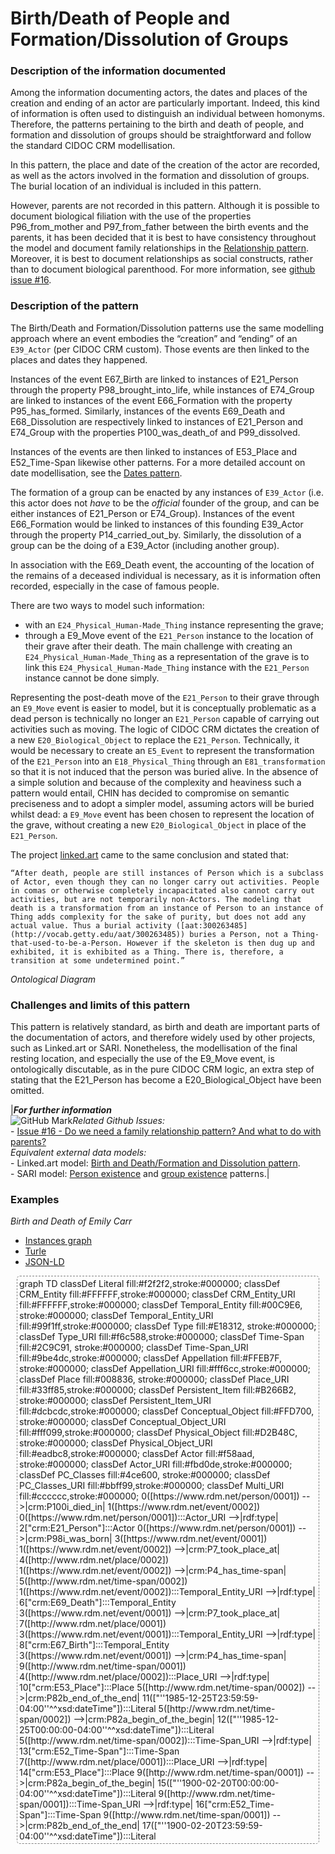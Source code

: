           
# Birth/Death of People and Formation/Dissolution of Groups

### Description of the information documented

Among the information documenting actors, the dates and places of the creation and ending of an actor are particularly important. Indeed, this kind of information is often used to distinguish an individual between homonyms. Therefore, the patterns pertaining to the birth and death of people, and formation and dissolution of groups should be straightforward and follow the standard CIDOC CRM modellisation.

In this pattern, the place and date of the creation of the actor are recorded, as well as the actors involved in the formation and dissolution of groups. The burial location of an individual is included in this pattern.

However, parents are not recorded in this pattern. Although it is possible to document biological filiation with the use of the properties P96_from_mother and P97_from_father between the birth events and the parents, it has been decided that it is best to have consistency throughout the model and document family relationships in the [Relationship pattern](https://chin-rcip.github.io/collections-model/en/target-model/current/social-bonds#relationships). Moreover, it is best to document relationships as social constructs, rather than to document biological parenthood. For more information, see [github issue #16](https://github.com/chin-rcip/collections-model/issues/16).

### Description of the pattern

The Birth/Death and Formation/Dissolution patterns use the same modelling approach where an event embodies the “creation” and “ending” of an `E39_Actor` (per CIDOC CRM custom). Those events are then linked to the places and dates they happened.

Instances of the event E67_Birth are linked to instances of E21_Person through the property P98_brought_into_life, while instances of E74_Group are linked to instances of the event E66_Formation with the property P95_has_formed. Similarly, instances of the events E69_Death and E68_Dissolution are respectively linked to instances of E21_Person and E74_Group with the properties P100_was_death_of and P99_dissolved.

Instances of the events are then linked to instances of E53_Place and E52_Time-Span likewise other patterns. For a more detailed account on date modellisation, see the [Dates pattern](https://chin-rcip.github.io/collections-model/en/target-model/current/general-concepts#dates-pattern).

The formation of a group can be enacted by any instances of `E39_Actor` (i.e. this actor does not *have* to be the *official* founder of the group, and can be either instances of E21_Person or E74_Group). Instances of the event E66_Formation would be linked to instances of this founding E39_Actor through the property P14_carried_out_by. Similarly, the dissolution of a group can be the doing of a E39_Actor (including another group).

In association with the E69_Death event, the accounting of the location of the remains of a deceased individual is necessary, as it is information often recorded, especially in the case of famous people.

There are two ways to model such information:
- with an `E24_Physical_Human-Made_Thing` instance representing the grave;
- through a E9_Move event of the `E21_Person` instance to the location of their grave after their death.
The main challenge with creating an `E24_Physical_Human-Made_Thing` as a representation of the grave is to link this `E24_Physical_Human-Made_Thing` instance with the `E21_Person` instance cannot be done simply.

Representing the post-death move of the `E21_Person` to their grave through an `E9_Move` event is easier to model, but it is conceptually problematic as a dead person is technically no longer an `E21_Person` capable of carrying out activities such as moving. The logic of CIDOC CRM dictates the creation of a new `E20_Biological_Object` to replace the `E21_Person`. Technically, it would be necessary to create an `E5_Event` to represent the transformation of the `E21_Person` into an `E18_Physical_Thing` through an `E81_transformation` so that it is not induced that the person was buried alive. In the absence of a simple solution and because of the complexity and heaviness such a pattern would entail, CHIN has decided to compromise on semantic preciseness and to adopt a simpler model, assuming actors will be buried whilst dead: a `E9_Move` event has been chosen to represent the location of the grave, without creating a new `E20_Biological_Object` in place of the `E21_Person`.

The project [linked.art](https://linked.art/model/actor/#birth-and-death-formation-and-dissolution) came to the same conclusion and stated that:
```
“After death, people are still instances of Person which is a subclass of Actor, even though they can no longer carry out activities. People in comas or otherwise completely incapacitated also cannot carry out activities, but are not temporarily non-Actors. The modeling that death is a transformation from an instance of Person to an instance of Thing adds complexity for the sake of purity, but does not add any actual value. Thus a burial activity ([aat:300263485](http://vocab.getty.edu/aat/300263485)) buries a Person, not a Thing-that-used-to-be-a-Person. However if the skeleton is then dug up and exhibited, it is exhibited as a Thing. There is, therefore, a transition at some undetermined point.”
```

*Ontological Diagram*

### Challenges and limits of this pattern

This pattern is relatively standard, as birth and death are important parts of the documentation of actors, and therefore widely used by other projects, such as Linked.art or SARI. Nonetheless, the modellisation of the final resting location, and especially the use of the E9_Move event, is ontologically discutable, as in the pure CIDOC CRM logic, an extra step of stating that the E21_Person has become a E20_Biological_Object have been omitted.

|***For further information***<br/>![GitHub Mark](https://user-images.githubusercontent.com/48293227/104475587-49182180-558d-11eb-87fc-9f95190cb332.png)*Related Github Issues:*<br/>- [Issue #16 - Do we need a family relationship pattern? And what to do with parents?](https://github.com/chin-rcip/chin-rcip/issues/16)<br/>*Equivalent external data models:*<br/>- Linked.art model: [Birth and Death/Formation and Dissolution pattern](https://linked.art/model/actor/#birth-and-death-formation-and-dissolution).<br/>- SARI model: [Person existence](https://docs.swissartresearch.net/et/persons/#existence) and [group existence](https://docs.swissartresearch.net/et/group/#existence) patterns.|

### Examples

*Birth and Death of Emily Carr*

<div id="tabs-1">
  <ul>
    <li><a href="#tabs-1-graph" class="tab">Instances graph</a></li>
    <li><a href="#tabs-1-ttl" class="tab">Turle</a></li>
    <li><a href="#tabs-1-json" class="tab">JSON-LD</a></li>
  </ul>
<div class="tabs-content">
<div id="tabs-1-graph" class="mermaid" onclick="sizeToggle(this)">
graph TD
classDef Literal fill:#f2f2f2,stroke:#000000;
classDef CRM_Entity fill:#FFFFFF,stroke:#000000;
classDef CRM_Entity_URI fill:#FFFFFF,stroke:#000000;
classDef Temporal_Entity fill:#00C9E6, stroke:#000000;
classDef Temporal_Entity_URI fill:#99f1ff,stroke:#000000;
classDef Type fill:#E18312, stroke:#000000;
classDef Type_URI fill:#f6c588,stroke:#000000;
classDef Time-Span fill:#2C9C91, stroke:#000000;
classDef Time-Span_URI fill:#9be4dc,stroke:#000000;
classDef Appellation fill:#FFEB7F, stroke:#000000;
classDef Appellation_URI fill:#fff6cc,stroke:#000000;
classDef Place fill:#008836, stroke:#000000;
classDef Place_URI fill:#33ff85,stroke:#000000;
classDef Persistent_Item fill:#B266B2, stroke:#000000;
classDef Persistent_Item_URI fill:#dcbcdc,stroke:#000000;
classDef Conceptual_Object fill:#FFD700, stroke:#000000;
classDef Conceptual_Object_URI fill:#fff099,stroke:#000000;
classDef Physical_Object fill:#D2B48C, stroke:#000000;
classDef Physical_Object_URI fill:#eadbc8,stroke:#000000;
classDef Actor fill:#f58aad, stroke:#000000;
classDef Actor_URI fill:#fbd0de,stroke:#000000;
classDef PC_Classes fill:#4ce600, stroke:#000000;
classDef PC_Classes_URI fill:#bbff99,stroke:#000000;
classDef Multi_URI fill:#cccccc,stroke:#000000;
0([https://www.rdm.net/person/0001]) -->|crm:P100i_died_in| 1([https://www.rdm.net/event/0002])
0([https://www.rdm.net/person/0001]):::Actor_URI -->|rdf:type| 2["crm:E21_Person"]:::Actor
0([https://www.rdm.net/person/0001]) -->|crm:P98i_was_born| 3([https://www.rdm.net/event/0001])
1([https://www.rdm.net/event/0002]) -->|crm:P7_took_place_at| 4([http://www.rdm.net/place/0002])
1([https://www.rdm.net/event/0002]) -->|crm:P4_has_time-span| 5([http://www.rdm.net/time-span/0002])
1([https://www.rdm.net/event/0002]):::Temporal_Entity_URI -->|rdf:type| 6["crm:E69_Death"]:::Temporal_Entity
3([https://www.rdm.net/event/0001]) -->|crm:P7_took_place_at| 7([http://www.rdm.net/place/0001])
3([https://www.rdm.net/event/0001]):::Temporal_Entity_URI -->|rdf:type| 8["crm:E67_Birth"]:::Temporal_Entity
3([https://www.rdm.net/event/0001]) -->|crm:P4_has_time-span| 9([http://www.rdm.net/time-span/0001])
4([http://www.rdm.net/place/0002]):::Place_URI -->|rdf:type| 10["crm:E53_Place"]:::Place
5([http://www.rdm.net/time-span/0002]) -->|crm:P82b_end_of_the_end| 11(["''1985-12-25T23:59:59-04:00''^^xsd:dateTime"]):::Literal
5([http://www.rdm.net/time-span/0002]) -->|crm:P82a_begin_of_the_begin| 12(["''1985-12-25T00:00:00-04:00''^^xsd:dateTime"]):::Literal
5([http://www.rdm.net/time-span/0002]):::Time-Span_URI -->|rdf:type| 13["crm:E52_Time-Span"]:::Time-Span
7([http://www.rdm.net/place/0001]):::Place_URI -->|rdf:type| 14["crm:E53_Place"]:::Place
9([http://www.rdm.net/time-span/0001]) -->|crm:P82a_begin_of_the_begin| 15(["''1900-02-20T00:00:00-04:00''^^xsd:dateTime"]):::Literal
9([http://www.rdm.net/time-span/0001]):::Time-Span_URI -->|rdf:type| 16["crm:E52_Time-Span"]:::Time-Span
9([http://www.rdm.net/time-span/0001]) -->|crm:P82b_end_of_the_end| 17(["''1900-02-20T23:59:59-04:00''^^xsd:dateTime"]):::Literal

</div>
  <div id="tabs-1-ttl" style="display:none">
   
```turtle
@prefix crm: <http://www.cidoc-crm.org/cidoc-crm/> .
@prefix rdfs: <http://www.w3.org/2000/01/rdf-schema#> .
@prefix rdf: <http://www.w3.org/1999/02/22-rdf-syntax-ns#> .
@prefix xsd: <http://www.w3.org/2001/XMLSchema#> .

<https://www.rdm.net/person/0001> a crm:E21_Person ;
	crm:P98i_was_born <https://www.rdm.net/event/0001> ;
	crm:P100i_died_in <https://www.rdm.net/event/0002> .

<https://www.rdm.net/event/0001> a crm:E67_Birth ;
	crm:P4_has_time-span <http://www.rdm.net/time-span/0001> ;
	crm:P7_took_place_at <http://www.rdm.net/place/0001> .

<https://www.rdm.net/event/0002> a crm:E69_Death ;
	crm:P4_has_time-span <http://www.rdm.net/time-span/0002> ;
	crm:P7_took_place_at <http://www.rdm.net/place/0002> .

<http://www.rdm.net/time-span/0001> a crm:E52_Time-Span ;
	crm:P82a_begin_of_the_begin "1900-02-20T00:00:00-04:00"^^xsd:dateTime ;
	crm:P82b_end_of_the_end "1900-02-20T23:59:59-04:00"^^xsd:dateTime .

<http://www.rdm.net/time-span/0002> a crm:E52_Time-Span ;
	crm:P82a_begin_of_the_begin "1985-12-25T00:00:00-04:00"^^xsd:dateTime ;
	crm:P82b_end_of_the_end "1985-12-25T23:59:59-04:00"^^xsd:dateTime .

<http://www.rdm.net/place/0001> a crm:E53_Place .

<http://www.rdm.net/place/0002> a crm:E53_Place .
```
  </div>
  <div id="tabs-1-json" style="display:none">

```json
{
    "@context": {
        "crm": "http://www.cidoc-crm.org/cidoc-crm/"
    },
    "@graph": [
        {
            "@id": "https://www.chin-rcip.ca/e52/0002",
            "@type": "crm:E52_Time-Span",
            "crm:P82a_begin_of_the_begin": {
                "@type": "http://www.w3.org/2001/XMLSchema#dateTime",
                "@value": "1970-03-02T00:00:00"
            },
            "crm:P82b_end_of_the_end": {
                "@type": "http://www.w3.org/2001/XMLSchema#dateTime",
                "@value": "1970-03-02T23:59:59"
            }
        },
        {
            "@id": "https://www.chin-rcip.ca/e39/0002",
            "@type": "crm:E21_Person",
            "http://www.w3.org/2000/01/rdf-schema#label": "Amanda Fortier (1861-1953)"
        },
        {
            "@id": "https://www.chin-rcip.ca/e39/0001",
            "@type": "crm:E21_Person",
            "crm:P100i_died_in": {
                "@id": "https://www.chin-rcip.ca/e2/0002"
            },
            "crm:P98i_was_born": {
                "@id": "https://www.chin-rcip.ca/e2/0001"
            },
            "http://www.w3.org/2000/01/rdf-schema#label": "Marc-Aurèle Fortin (1888-1970)"
        },
        {
            "@id": "https://www.chin-rcip.ca/e39/0003",
            "@type": "crm:E21_Person",
            "http://www.w3.org/2000/01/rdf-schema#label": "Thomas Fortin (1853-1933)"
        },
        {
            "@id": "https://www.chin-rcip.ca/e52/0001",
            "@type": "crm:E52_Time-Span",
            "crm:P82a_begin_of_the_begin": {
                "@type": "http://www.w3.org/2001/XMLSchema#dateTime",
                "@value": "1888-03-14T00:00:00"
            },
            "crm:P82b_end_of_the_end": {
                "@type": "http://www.w3.org/2001/XMLSchema#dateTime",
                "@value": "1888-03-14T23:59:59"
            }
        },
        {
            "@id": "https://www.chin-rcip.ca/e53/0001",
            "@type": "crm:E53_Place",
            "http://www.w3.org/2000/01/rdf-schema#label": "Laval, Québec"
        },
        {
            "@id": "https://www.chin-rcip.ca/e2/0002",
            "@type": "crm:E69_Death",
            "crm:P4_has_time-span": {
                "@id": "https://www.chin-rcip.ca/e52/0002"
            },
            "crm:P7_took_place_at": {
                "@id": "https://www.chin-rcip.ca/e53/0002"
            }
        },
        {
            "@id": "https://www.chin-rcip.ca/e2/0001",
            "@type": "crm:E67_Birth",
            "crm:P4_has_time-span": {
                "@id": "https://www.chin-rcip.ca/e52/0001"
            },
            "crm:P7_took_place_at": {
                "@id": "https://www.chin-rcip.ca/e53/0001"
            },
            "crm:P96_by_mother": {
                "@id": "https://www.chin-rcip.ca/e39/0002"
            },
            "crm:P97_from_father": {
                "@id": "https://www.chin-rcip.ca/e39/0003"
            }
        },
        {
            "@id": "https://www.chin-rcip.ca/e53/0002",
            "@type": "crm:E53_Place",
            "http://www.w3.org/2000/01/rdf-schema#label": "Macamic, Québec"
        }
    ]
}
```

  </div>

</div>

</div>




<style>
	.mermaid {
		border: 1px dashed #808080;
	    border-radius: 5px;
	    margin: 10px;
	    padding: 3px;
	    overflow: scroll;
	}
	svg {
		/*width: 100%;
		height: 100%;*/
		cursor: pointer;
	}
	
	main {
		display: flex;
		flex-flow: row;
	}

</style>

<script src="https://ajax.googleapis.com/ajax/libs/jquery/3.5.1/jquery.min.js"></script>

<script src="https://cdn.jsdelivr.net/npm/mermaid@8.5.2/dist/mermaid.min.js"></script>
<!-- <script>mermaid.initialize({startOnLoad:true});</script> -->
<script>
    var config = {
        startOnLoad:true,
        flowchart:{
                useMaxWidth:true,
                htmlLabels:true,
                curve:'basis',
                rankSpacing:50
        }
    };
    mermaid.initialize(config);
</script>

<script type="text/javascript">
	function sizeToggle(element) {
		var svg = element.firstChild;
		if (svg.attributes.getNamedItem("width").value === "100%") {
			svg.getAttributeNode("width").value = svg.style.maxWidth;
		} else {
			svg.getAttributeNode("width").value =  "100%";
		}
	}

	$(".tab").on("click", function(){
		var tab_id = $(this).attr("href");
		console.log(tab_id)
		$("#"+tab_id).show();
		$("#"+tab_id).siblings().hide();
	})
</script>

